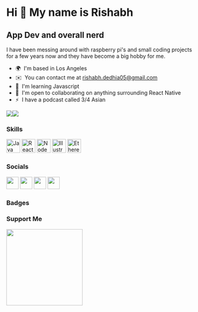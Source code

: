 Hi 👋 My name is Rishabh
========================

App Dev and overall nerd
------------------------

I have been messing around with raspberry pi's and small coding projects for a few years now and they have become a big hobby for me.

* 🌍  I'm based in Los Angeles
* ✉️  You can contact me at [rishabh.dedhia05@gmail.com](mailto:rishabh.dedhia05@gmail.com)
* 🧠  I'm learning Javascript
* 🤝  I'm open to collaborating on anything surrounding React Native
* ⚡  I have a podcast called 3/4 Asian

<a href="https://www.twitter.com/DedhiaRishabh" target="_blank" rel="noreferrer"><img
src="https://img.shields.io/twitter/follow/DedhiaRishabh?logo=twitter&style=for-the-badge&color=ef4444&labelColor=1c1917"
/></a><a href="https://www.github.com/RishabhDedhia05" target="_blank" rel="noreferrer"><img
src="https://img.shields.io/github/followers/RishabhDedhia05?logo=github&style=for-the-badge&color=ef4444&labelColor=1c1917" /></a>

### Skills

<p align="left">
<a href="https://www.oracle.com/java/" target="_blank" rel="noreferrer"><img src="https://raw.githubusercontent.com/danielcranney/readme-generator/main/public/icons/skills/java-colored.svg" width="36" height="36" alt="Java" /></a>
<a href="https://reactjs.org/" target="_blank" rel="noreferrer"><img src="https://raw.githubusercontent.com/danielcranney/readme-generator/main/public/icons/skills/react-colored.svg" width="36" height="36" alt="React" /></a>
<a href="https://nodejs.org/en/" target="_blank" rel="noreferrer"><img src="https://raw.githubusercontent.com/danielcranney/readme-generator/main/public/icons/skills/nodejs-colored.svg" width="36" height="36" alt="NodeJS" /></a>
<a href="adobe.com/uk/products/illustrator.html" target="_blank" rel="noreferrer"><img src="https://raw.githubusercontent.com/danielcranney/readme-generator/main/public/icons/skills/illustrator-colored.svg" width="36" height="36" alt="Illustrator" /></a>
<a href="https://ethereum.org/en/" target="_blank" rel="noreferrer"><img src="https://raw.githubusercontent.com/danielcranney/readme-generator/main/public/icons/skills/ethereum-colored.svg" width="36" height="36" alt="Ethereum" /></a>
</p>


### Socials

<p align="left"> <a href="https://discord.com/users/Rieshiab" target="_blank" rel="noreferrer"><img src="https://raw.githubusercontent.com/danielcranney/readme-generator/main/public/icons/socials/discord.svg" width="32" height="32" /></a> <a href="https://www.github.com/RishabhDedhia05" target="_blank" rel="noreferrer"><img src="https://raw.githubusercontent.com/danielcranney/readme-generator/main/public/icons/socials/github.svg" width="32" height="32" /></a> <a href="http://www.instagram.com/Rishabh.dedhia" target="_blank" rel="noreferrer"><img src="https://raw.githubusercontent.com/danielcranney/readme-generator/main/public/icons/socials/instagram.svg" width="32" height="32" /></a> <a href="https://www.twitter.com/DedhiaRishabh" target="_blank" rel="noreferrer"><img src="https://raw.githubusercontent.com/danielcranney/readme-generator/main/public/icons/socials/twitter.svg" width="32" height="32" /></a></p>

### Badges

### Support Me

<a href="https://www.buymeacoffee.com/RishabhDedhia"><img src="https://cdn.buymeacoffee.com/buttons/v2/default-yellow.png" width="200" /></a>
